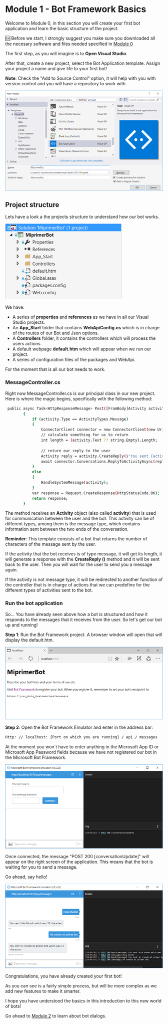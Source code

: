 # Module 1 - Bot Framework Basics

Welcome to Module 0, in this section you will create your first bot application and learn the basic structure of the project.

:sos: Before we start, I strongly suggest you make sure you downloaded all the necesary software and files needed specified in [Module 0](https://github.com/DanyStinson/BigBotTheory/tree/master/Modules/Module-0)

The first step, as you will imagine is to **Open Visual Studio**.

After that, create a new project, select the Bot Application template. Assign your project a name and give life to your first bot! 

**Note**: Check the "Add to Source Control" option, it will help with you with version control and you will have a repository to work with.

![](../../images/mod1_1.png)
## Project structure

Lets have a look a the projects structure to understand how our bot works.

![](../../images/mod1_2.png)

We have: 
- A series of **properties** and **references** as we have in all our Visual Studio projects. 
- An **App_Start** folder that contains **WebApiConfig.cs** which is in charge of the routes of our Bot and Json options.
- A **Controllers** folder, it contains the controllers which will process the users actions.
- A default webpage **default.htm** which will appear when we run our project.
- A series of configuration files of the packages and WebApi.

For the moment that is all our bot needs to work. 

### **MessageController.cs**
Right now MessageController.cs is our principal class in our new project. Here is where the magic begins, specifically with the following method:

```sh
 public async Task<HttpResponseMessage> Post([FromBody]Activity activity)
        {
            if (activity.Type == ActivityTypes.Message)
            {
                ConnectorClient connector = new ConnectorClient(new Uri(activity.ServiceUrl));
                // calculate something for us to return
                int length = (activity.Text ?? string.Empty).Length;

                // return our reply to the user
                Activity reply = activity.CreateReply($"You sent {activity.Text} which was {length} characters");
                await connector.Conversations.ReplyToActivityAsync(reply);
            }
            else
            {
                HandleSystemMessage(activity);
            }
            var response = Request.CreateResponse(HttpStatusCode.OK);
            return response;
        }
``` 


The method receives an **Activity** object (also called **activity**) that is used for communication between the user and the bot. This activity can be of different types, among them is the message type, which contains information sent between the two ends of the conversation.

**Reminder**: This template consists of a bot that returns the number of characters of the message sent by the user.

If the activity that the bot receives is of type message, it will get its length, it will generate a response with the **CreateReply ()** method and it will be sent back to the user. Then you will wait for the user to send you a message again.

If the activity is not message type, it will be redirected to another function of the controller that is in charge of actions that we can predefine for the different types of activities sent to the bot.


### Run the bot application

So... You have already seen above how a bot is structured and how it responds to the messages that it receives from the user. So let's get our bot up and running!

**Step 1**: Run the Bot Framework project. A browser window will open that will display the default.htm.

![](../../images/mod1_4.png)

**Step 2**: Open the Bot Framework Emulator and enter in the address bar:
```sh
Http: // localhost: {Port on which you are running} / api / messages
```

At the moment you won´t have to enter anything in the Microsoft App ID or Microsoft App Password fields because we have not registered our bot in the Microsoft Bot Framework.

![](../../images/mod1_5.png)
 
Once connected, the message "POST 200 [conversationUpdate]" will appear on the right screen of the application. This means that the bot is waiting for you to send a message. 

Go ahead, say hello!

![](../../images/mod1_6.png)
 
Congratulations, you have already created your first bot!

As you can see is a fairly simple process, but will be more complex as we add new features to make it smarter.

I hope you have understood the basics in this introduction to this new world of bots!

Go ahead to [Module 2](https://github.com/DanyStinson/BigBotTheory/tree/master/Modules/Module-2) to learn about bot dialogs.